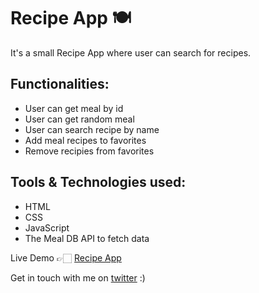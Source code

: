 # Recipe App 🍽

It's a small Recipe App where user can search for recipes.

## Functionalities: 
- User can get meal by id 
- User can get random meal
- User can search recipe by name
- Add meal recipes to favorites
- Remove recipies from favorites

## Tools & Technologies used:
- HTML
- CSS
- JavaScript
- The Meal DB API to fetch data

Live Demo 👉🏻 [Recipe App](https://ishrat-recipe-app.netlify.app/) <br>

Get in touch with me on [twitter](https://twitter.com/ishratUmar18) :)
